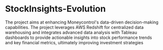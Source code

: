 # StockInsights-Evolution
The project aims at enhancing Moneycontrol's data-driven decision-making capabilities. The project leverages AWS Redshift for centralized data warehousing and integrates advanced data analysis with Tableau dashboards to provide actionable insights into stock performance trends and key financial metrics, ultimately improving investment strategies
